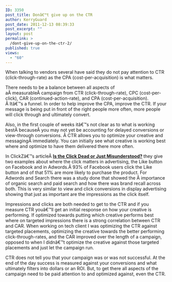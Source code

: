 ```yaml
---
ID: 3350
post_title: Donâ€™t give up on the CTR
author: KerryGuard
post_date: 2011-12-13 08:39:33
post_excerpt: ""
layout: post
permalink: >
  /dont-give-up-on-the-ctr-2/
published: true
views:
  - "60"
---
```

When talking to vendors several have said they do not pay attention to CTR (click-through-rate) as the CPA (cost-per-acquisition) is what matters.

There needs to be a balance between all aspects of aÂ measurableÂ campaign from CTR (click-through-rate), CPC (cost-per-click), CAR (continued-action-rate), and CPA (cost-per-acquisition). Â Itâ€™s a funnel. In order to help improve the CPA, improve the CTR. If your message is being put in front of the right people more often, more people will click through and ultimately convert.<!--more-->

Also, in the first couple of weeks itâ€™s not clear as to what is working bestÂ becauseÂ you may not yet be accounting for delayed conversions or view-through conversions. Â CTR allows you to optimize your creative and messagingÂ immediately. You can initially see what creative is working best where and optimize to have them delivered there more often.

In ClickZâ€™s articleÂ <strong><a title="Is the Click Dead or Just Misunderstood?" href="http://www.clickz.com/clickz/column/2116346/click-dead-misunderstood" target="_blank">Is the Click Dead or Just Misunderstood?</a> </strong>they give two examples about where the click matters in advertising, the Like button on Facebook and in Adwords.Â 93% of Facebook users click the Like button and of that 51% are more likely to purchase the product. For Adwords and Search there was a study done that showed the Â importance of organic search and paid search and how there was brand recall across both. This is very similar to view and click conversions in display advertising showing that just as important are the impressions as the click itself.

Impressions and clicks are both needed to get to the CTR and if you measure CTR youâ€™ll get an initial response on how your creative is performing. If optimized towards putting which creative performs best where on targeted impressions there is a strong correlation between CTR and CAR. When working on tech client I was optimizing the CTR against targeted placements, optimizing the creative towards the better performing click-through-rates, and the CAR improved over the length of a campaign, opposed to when I didnâ€™t optimize the creative against those targeted placements and just let the campaign run.

CTR does not tell you that your campaign was or was not successful. At the end of the day success is measured against your conversions and what ultimately filters into dollars or an ROI. But, to get there all aspects of the campaign need to be paid attention to and optimized against, even the CTR.